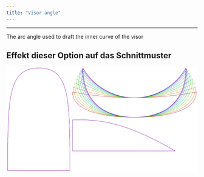 ```yaml
---
title: "Visor angle"
---
```


---

The arc angle used to draft the inner curve of the visor

## Effekt dieser Option auf das Schnittmuster

![Dieses Bild zeigt den Effekt dieser Option, indem es mehrere Varianten überlagert, die einen anderen Wert für diese Option haben](holmes_visorangle_sample.svg "Effekt dieser Option auf das Schnittmuster")
